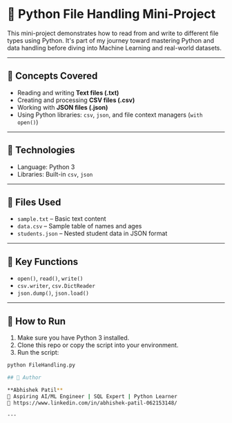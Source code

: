 
# 📂 Python File Handling Mini-Project

This mini-project demonstrates how to read from and write to different file types using Python. It's part of my journey toward mastering Python and data handling before diving into Machine Learning and real-world datasets.

---

## 🧠 Concepts Covered

- Reading and writing **Text files (.txt)**
- Creating and processing **CSV files (.csv)**
- Working with **JSON files (.json)**
- Using Python libraries: `csv`, `json`, and file context managers (`with open()`)

---

## 🔧 Technologies

- Language: Python 3
- Libraries: Built-in `csv`, `json`

---

## 📌 Files Used

- `sample.txt` – Basic text content
- `data.csv` – Sample table of names and ages
- `students.json` – Nested student data in JSON format

---

## 📄 Key Functions

- `open()`, `read()`, `write()`
- `csv.writer`, `csv.DictReader`
- `json.dump()`, `json.load()`

---

## 🚀 How to Run

1. Make sure you have Python 3 installed.
2. Clone this repo or copy the script into your environment.
3. Run the script:

```bash
python FileHandling.py

## 👤 Author

**Abhishek Patil**  
📍 Aspiring AI/ML Engineer | SQL Expert | Python Learner  
🔗 https://www.linkedin.com/in/abhishek-patil-062153148/

---

